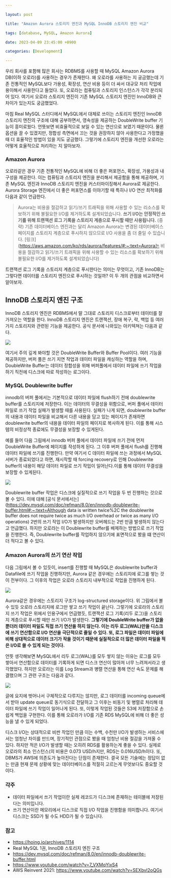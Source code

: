 ```yaml
---

layout: post

title: "Amazon Aurora 스토리지 엔진과 MySQL InnoDB 스토리지 엔진 비교"

tags: [database, MySQL, Amazon Aurora]

date: 2023-04-09 23:45:00 +0900 

categories: [Development]

---
```




우리 회사를 포함해 많은 회사는 RDBMS를 사용할 때 MySQL Amazon Aurora DB(이하 오로라)를 사용하는 경우가 존재한다. 왜 오로라를 사용하는 지 궁금했는데 기존 전통적인 MySQL보다 가용성, 확장성, 연산 비용 등이 더 싸서 대규모 처리 작업에 용이해서 사용한다고 들었다. 또, 오로라는 컴퓨팅과 스토리지 인스턴스가 각각 분리되어 있다. 여기서 오로라 스토리지 엔진이 기존 MySQL 스토리지 엔진인 InnoDB와 큰 차이가 있는지도 궁금했었다.

마침 Real MySQL 스터디에서 MySQL에서 대체로 쓰이는 스토리지 엔진인 InnoDB 스토리지 엔진의 구조에 대해 공부하면서, 영속성을 제공하는 DoubleWrite buffer 기능이 흥미로웠다. 언뜻보면 비효율적으로 보일 수 있는 연산으로 보였기 때문이다. 물론 옵션을 끌 수 있겠지만, 정합성 측면에서 끄는 것을 권장하지 않아 사용한다고 가정했을 때 더 효율적인 방법이 있을 지도 궁금했다. 그렇기에 스토리지 엔진을 개선한 오로라는 어떻게 효율적으로 처리하는 지 알아보자.





### Amazon Aurora

오로라같은 경우 기존 전통적인 MySQL에 비해 더 좋은 퍼포먼스, 확장성, 가용성과 내구성을 제공한다. 이는 컴퓨팅과 스토리지 엔진을 분리해서 제공함을 통해 제공하며, 기존 MySQL 엔진과 InnoDB 스토리지 엔진을 커스터마이징해서 Aurora로 제공한다. Aurora Storage 엔진에서 더 좋은 퍼포먼스를 이야기할 때 특히나 I/O 연산 최적화를 다음과 같이 언급한다.

> Aurora는 비용을 절감하고 읽기/쓰기 트래픽을 위해 사용할 수 있는 리소스를 확보하기 위해 불필요한 I/O를 제거하도록 설계되었습니다. **쓰기 I/O는 안정적인 쓰기를 위해 트랜잭션 로그 기록을 스토리지 계층으로 푸시할 때만 사용됩니다.** (중략) 기존 데이터베이스 엔진과는 달리 Amazon Aurora는 변경된 데이터베이스 페이지를 스토리지 계층으로 푸시하지 않으므로 I/O 사용을 좀 더 줄일 수 있습니다.  [링크](https://aws.amazon.com/ko/rds/aurora/features/#:~:text=Aurora는 비용을 절감하고 읽기/쓰기 트래픽을 위해 사용할 수 있는 리소스를 확보하기 위해 불필요한 I/O를 제거하도록 설계되었습니다)

트랜잭션 로그 기록을 스토리지 계층으로 푸시한다는 의미는 무엇이고, 기존 InnoDB는 그렇다면 데이터를 스토리지 엔진으로 푸시하는 것일까? 이 두 개의 관점을 비교하면서 알아보자.





## InnoDB 스토리지 엔진 구조

InnoDB 스토리지 엔진은 RDBMS에서 말 그대로 스토리지 디스크로부터 데이터를 잘 가져오는 역할을 한다. InnoDB 스토리지 엔진은 트랜잭션, 장애 복구, 락, 백업 등 여러가지 스토리지와 관련된 기능을 제공한다. 공식 문서에 나와있는 아키텍쳐는 다음과 같다.

<img src="https://raw.githubusercontent.com/ChoiEungi/git-blog-image/upload/2023-04-09-23%3A42%3A45.png">

여기서 주의 깊게 봐야할 것은 DoubleWrite Buffer와 Buffer Pool이다. 여러 기능을 제공하지만, 버퍼 풀은 쓰기 지연 작업과 데이터 파일을 캐싱하는 역할을 하며, DoubleWrite Buffer는 데이터 정합성을 위해 버퍼풀에서 데이터 파일에 쓰기 작업을 하기 직전에 디스크에 따로 작성하는 로그이다.





### MySQL Doublewrite buffer

innodb의 버퍼 풀에서는 기본적으로 데이터 파일에 flush하기 전에 doublewrite buffer를 스토리지에 저장한다. 이는 데이터의 무결성을 위함으로, 버퍼 풀에서 데이터 파일로 쓰기 작업 실패가 발생할 때를 사용된다. 실패가 나게 되면, doublewrite buffer의 내용과 데이터 파일을 비교해서 다른 내용을 담고 있는 페이지가 존재하면 doublewrite buffer의 내용을 데이터 파일의 페이지로 복사하게 된다. 이를 통해 시스템의 비정상적 종료에도 무결성을 보장할 수 있게된다.

예를 들어 다음 그림에서 innodb 버퍼 풀에서 데이터 파일에 쓰기 전에 먼저 DoubleWrite Buffer에 페이지를 작성하게 된다. 그 이후 버퍼 풀에서 flush를 진행해 데이터 파일에 쓰기를 진행한다. 만약 여기서 C 데이터 파일에 쓰는 과정에서 MySQL 서버가 종료되었다고 하면, 재시작할 때 forcing recovery로 인해 Doublewrite buffer의 내용이 해당 데이터 파일로 쓰기 작업이 일어난다.이를 통해 데이터 무결성을 보장할 수 있게된다.

<img src="https://raw.githubusercontent.com/ChoiEungi/git-blog-image/upload/2023-04-09-23%3A43%3A49.png">

Doublewrite buffer 작업은 디스크에 실질적으로 쓰기 작업을 두 번 진행하는 것으로 볼 수 있다. 이에 대해 [공식 문서에서는](https://dev.mysql.com/doc/refman/8.0/en/innodb-doublewrite-buffer.html#:~:text=Although data is written twice%2C the doublewrite buffer does not require twice as much I/O overhead or twice as many I/O operations) 2번의 쓰기 작업 I/O가 발생하지만 오버헤드는 2번 만큼 발생하지 않는다고 언급했다. 하지만 오로라는 이 Doublewrite buffer를 배제하는 방법으로 쓰기 작업을 진행한다. 즉, Doublewrite buffer를 작업하지 않으기에 표면적으로 봤을 떄 연산이 더 적다고 볼 수 있다.



### Amazon Aurora의 쓰기 연산 작업

다음 그림에서 볼 수 있듯이, insert를 진행할 때 MySQL은 doublewrite buffer과 Datafile에 쓰기 작업을 진행하지만, Aurora 같은 경우에는 스토리지에 로그를 쌓는 것이 전부이다. 그 이후의 작업은 오로라 스토리지 내부적으로 작업을 진행하게 된다.

<img src="https://raw.githubusercontent.com/ChoiEungi/git-blog-image/upload/2023-04-09-23%3A44%3A07.png">

 Aurora같은 경우에는 스토리지 구조가 log-structured storage이다. 위 그림에서 볼 수 있듯 오로라 스토리지에 로그만 쌓고 쓰기 작업이 끝난다. 그렇기에 오로라의 스토리지 쓰기 작업은 위에서 인용구에서 언급했듯, 트랜잭션 로그 기록(리두 로그)을 스토리지 계층으로 푸시할 때만 쓰기 I/O가 발생한다. **그렇기에 DoubleWrite buffer가 없을 뿐더러 데이터 파일도 직접 쓰기 연산을 하지 않는다. 이는 리두 로그(WAL)만을 디스크에 쓰기 연산함으로 I/O 연산을 극단적으로 줄일 수 있다. 또, 로그 파일은 데이터 파일에 비해 상대적으로 데이터 크기가 작을 것이기 때문에 실질적으로 더 많은 데이터 파일을 적은 I/O로 쓸 수 있게 되는 것이다.**

언뜻 생각해보면 MySQL에서 리두 로그(WAL)를 모두 쌓지 않는 이유는 로그를 모두 쌓아서 연산함으로 데이터를 기록하게 되면 디스크 연산이 많아져 너무 느려져서라고 생각했었다. 하지만 오로라는 이를 Log Stream과 병렬 연산을 통해 연산 속도 문제를 해결했으며 그 관련 구조는 다음과 같다.

<img src="https://raw.githubusercontent.com/ChoiEungi/git-blog-image/upload/2023-04-09-23%3A44%3A32.png">

글에 요지에 벗어나서 구체적으로 다루지는 않지만, 로그 데이터를 incoming queue에서 받아 update queue로 동기식으로 전달하고 그 이후는 비동기 및 병렬로 처리해 데이터 파일에 쓰기 작업이 일어나게 된다. 또, 이렇게 작업된 것들은 S3에 저장함으로 손쉽게 백업을 구현한다. 이를 통해 오로라가 I/O를 기존 RDS MySQL에 비해 더 좋은 성능을 낼 수 있게 되었다.

디스크 I/O는 상대적으로 비싼 작업인 만큼 이는 수백, 수천만 I/O가 발생하는 서비스에서는 엄청난 차이를 만드며, 장기적인 관점으로 봤을 때 엄청난 비용 절감을 가져올 수 있다. 하지만 적은 I/O가 발생할 때는 오히려 RDS를 활용하는게 좋을 수 있다. 실제로 오로라의 최소 인스턴스(의 비용은 0.073 USD/h지만, RDS는 0.016USD/h이다. 또, DBMS가 AWS에 의존도가 높아진다는 단점이 존재한다. 결국 모든 기술에는 정답이 없는 만큼 현재 문제 상황에 맞는 데이터베이스를 적절히 고르는게 무엇보다도 중요할 것이다.

### 

### 각주

- 데이터 파일에서 쓰기 작업이란 실제 레코드가 디스크에 존재하는 테이블에 저장된다는 의미입니다.
- 쓰기 연산이란 메모리에서 디스크로 직접 I/O 작업을 진행함을 의미합니다. 여기서 디스크는 SSD가 될 수도 HDD가 될 수 있습니다.



### 참고

- https://hoing.io/archives/1114
- Real MySQL 1권, InnoDB 스토리지 엔진 구조
- https://dev.mysql.com/doc/refman/8.0/en/innodb-doublewrite-buffer.html
- https://www.youtube.com/watch?v=7_VXMqYixS4
- AWS Reinvent 2021: https://www.youtube.com/watch?v=SEXbvl2oQGs
